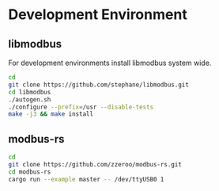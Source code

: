 # Development Environment
## libmodbus
For development environments install libmodbus system wide.

```bash
cd
git clone https://github.com/stephane/libmodbus.git
cd libmodbus
./autogen.sh
./configure --prefix=/usr --disable-tests
make -j3 && make install
```

## modbus-rs

```bash
cd
git clone https://github.com/zzeroo/modbus-rs.git
cd modbus-rs
cargo run --example master -- /dev/ttyUSB0 1
```
